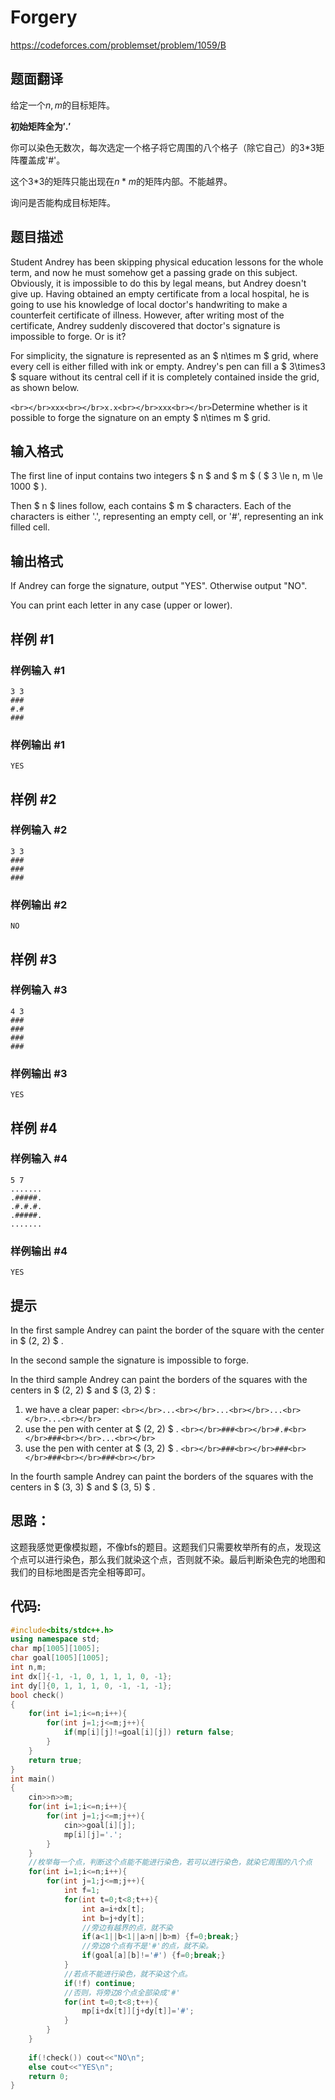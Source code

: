 # Forgery

https://codeforces.com/problemset/problem/1059/B

## 题面翻译

给定一个$n,m$的目标矩阵。

**初始矩阵全为$'.'$**

你可以染色无数次，每次选定一个格子将它周围的八个格子（除它自己）的3*3矩阵覆盖成'#'。

这个3*3的矩阵只能出现在$n*m$的矩阵内部。不能越界。

询问是否能构成目标矩阵。

## 题目描述

Student Andrey has been skipping physical education lessons for the whole term, and now he must somehow get a passing grade on this subject. Obviously, it is impossible to do this by legal means, but Andrey doesn't give up. Having obtained an empty certificate from a local hospital, he is going to use his knowledge of local doctor's handwriting to make a counterfeit certificate of illness. However, after writing most of the certificate, Andrey suddenly discovered that doctor's signature is impossible to forge. Or is it?

For simplicity, the signature is represented as an $ n\times m $ grid, where every cell is either filled with ink or empty. Andrey's pen can fill a $ 3\times3 $ square without its central cell if it is completely contained inside the grid, as shown below.

 `<br></br>xxx<br></br>x.x<br></br>xxx<br></br>`Determine whether is it possible to forge the signature on an empty $ n\times m $ grid.

## 输入格式

The first line of input contains two integers $ n $ and $ m $ ( $ 3 \le n, m \le 1000 $ ).

Then $ n $ lines follow, each contains $ m $ characters. Each of the characters is either '.', representing an empty cell, or '\#', representing an ink filled cell.

## 输出格式

If Andrey can forge the signature, output "YES". Otherwise output "NO".

You can print each letter in any case (upper or lower).

## 样例 #1

### 样例输入 #1

```
3 3
###
#.#
###
```

### 样例输出 #1

```
YES
```

## 样例 #2

### 样例输入 #2

```
3 3
###
###
###
```

### 样例输出 #2

```
NO
```

## 样例 #3

### 样例输入 #3

```
4 3
###
###
###
###
```

### 样例输出 #3

```
YES
```

## 样例 #4

### 样例输入 #4

```
5 7
.......
.#####.
.#.#.#.
.#####.
.......
```

### 样例输出 #4

```
YES
```

## 提示

In the first sample Andrey can paint the border of the square with the center in $ (2, 2) $ .

In the second sample the signature is impossible to forge.

In the third sample Andrey can paint the borders of the squares with the centers in $ (2, 2) $ and $ (3, 2) $ :

1. we have a clear paper: `<br></br>...<br></br>...<br></br>...<br></br>...<br></br>`
2. use the pen with center at $ (2, 2) $ . `<br></br>###<br></br>#.#<br></br>###<br></br>...<br></br>`
3. use the pen with center at $ (3, 2) $ . `<br></br>###<br></br>###<br></br>###<br></br>###<br></br>`

In the fourth sample Andrey can paint the borders of the squares with the centers in $ (3, 3) $ and $ (3, 5) $ .

## 思路：

这题我感觉更像模拟题，不像bfs的题目。这题我们只需要枚举所有的点，发现这个点可以进行染色，那么我们就染这个点，否则就不染。最后判断染色完的地图和我们的目标地图是否完全相等即可。

## 代码:

```c++
#include<bits/stdc++.h>
using namespace std;
char mp[1005][1005];
char goal[1005][1005];
int n,m;
int dx[]{-1, -1, 0, 1, 1, 1, 0, -1};
int dy[]{0, 1, 1, 1, 0, -1, -1, -1};
bool check()
{
    for(int i=1;i<=n;i++){
        for(int j=1;j<=m;j++){
            if(mp[i][j]!=goal[i][j]) return false;
        }
    }
    return true;
}
int main()
{
    cin>>n>>m;
    for(int i=1;i<=n;i++){
        for(int j=1;j<=m;j++){
            cin>>goal[i][j];
            mp[i][j]='.';
        }
    }
    //枚举每一个点，判断这个点能不能进行染色，若可以进行染色，就染它周围的八个点 
    for(int i=1;i<=n;i++){
        for(int j=1;j<=m;j++){
            int f=1;
            for(int t=0;t<8;t++){
                int a=i+dx[t];
                int b=j+dy[t];
                //旁边有越界的点，就不染
                if(a<1||b<1||a>n||b>m) {f=0;break;}
                //旁边8个点有不是'#'的点，就不染。
                if(goal[a][b]!='#') {f=0;break;}
            }
            //若点不能进行染色，就不染这个点。
            if(!f) continue;
            //否则，将旁边8个点全部染成'#'
            for(int t=0;t<8;t++){
                mp[i+dx[t]][j+dy[t]]='#';
            }
        }
    }
    
    if(!check()) cout<<"NO\n";
    else cout<<"YES\n";
    return 0;
}
```

